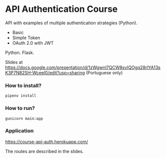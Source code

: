# API Authentication Course
API with examples of multiple authentication strategies (Python).
- Basic
- Simple Token
- OAuth 2.0 with JWT

Python. Flask.

Slides at https://docs.google.com/presentation/d/1zWgwnl7QCW8svIQOgq28rlYA13sK3P7N82SH-Wceel0/edit?usp=sharing (Portuguese only)

### How to install? ###

```
pipenv install
```

### How to run? ###

```
gunicorn main:app
```

### Application ###

https://course-api-auth.herokuapp.com/

The routes are described in the slides.
